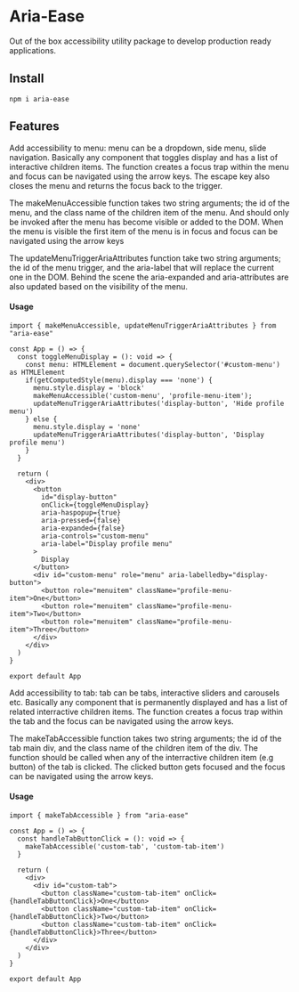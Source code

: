 # Aria-Ease

Out of the box accessibility utility package to develop production ready applications.

## Install

`npm i aria-ease`

## Features

Add accessibility to menu: menu can be a dropdown, side menu, slide navigation. Basically any component that toggles display and has a list of interactive children items. The function creates a focus trap within the menu and focus can be navigated using the arrow keys. The escape key also closes the menu and returns the focus back to the trigger.

The makeMenuAccessible function takes two string arguments; the id of the menu, and the class name of the children item of the menu. And should only be invoked after the menu has become visible or added to the DOM. When the menu is visible the first item of the menu is in focus and focus can be navigated using the arrow keys

The updateMenuTriggerAriaAttributes function take two string arguments; the id of the menu trigger, and the aria-label that will replace the current one in the DOM. Behind the scene the aria-expanded and aria-attributes are also updated based on the visibility of the menu.

#### Usage

```
import { makeMenuAccessible, updateMenuTriggerAriaAttributes } from "aria-ease"

const App = () => {
  const toggleMenuDisplay = (): void => {
    const menu: HTMLElement = document.querySelector('#custom-menu') as HTMLElement
    if(getComputedStyle(menu).display === 'none') {
      menu.style.display = 'block'
      makeMenuAccessible('custom-menu', 'profile-menu-item');
      updateMenuTriggerAriaAttributes('display-button', 'Hide profile menu')
    } else {
      menu.style.display = 'none'
      updateMenuTriggerAriaAttributes('display-button', 'Display profile menu')
    }
  }

  return (
    <div>
      <button
        id="display-button"
        onClick={toggleMenuDisplay}
        aria-haspopup={true}
        aria-pressed={false}
        aria-expanded={false}
        aria-controls="custom-menu"
        aria-label="Display profile menu"
      >
        Display
      </button>
      <div id="custom-menu" role="menu" aria-labelledby="display-button">
        <button role="menuitem" className="profile-menu-item">One</button>
        <button role="menuitem" className="profile-menu-item">Two</button>
        <button role="menuitem" className="profile-menu-item">Three</button>
      </div>
    </div>
  )
}

export default App
```

Add accessibility to tab: tab can be tabs, interactive sliders and carousels etc. Basically any component that is permanently displayed and has a list of related interractive children items. The function creates a focus trap within the tab and the focus can be navigated using the arrow keys.

The makeTabAccessible function takes two string arguments; the id of the tab main div, and the class name of the children item of the div. The function should be called when any of the interractive children item (e.g button) of the tab is clicked. The clicked button gets focused and the focus can be navigated using the arrow keys.

#### Usage

```
import { makeTabAccessible } from "aria-ease"

const App = () => {
  const handleTabButtonClick = (): void => {
    makeTabAccessible('custom-tab', 'custom-tab-item')
  }

  return (
    <div>
      <div id="custom-tab">
        <button className="custom-tab-item" onClick={handleTabButtonClick}>One</button>
        <button className="custom-tab-item" onClick={handleTabButtonClick}>Two</button>
        <button className="custom-tab-item" onClick={handleTabButtonClick}>Three</button>
      </div>
    </div>
  )
}

export default App
```
